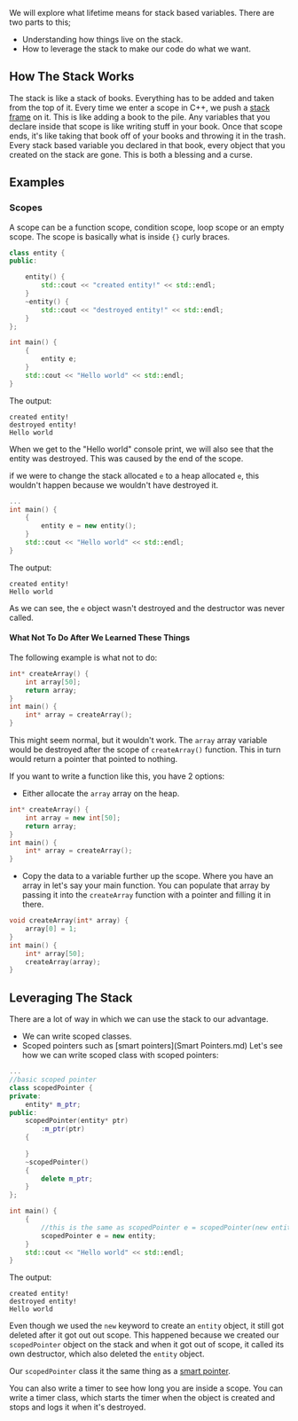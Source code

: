 We will explore what lifetime means for stack based variables. There are two parts to this; 
- Understanding how things live on the stack.
- How to leverage the stack to make our code do what we want.

## How The Stack Works
The stack is like a stack of books. Everything has to be added and taken from the top of it. Every time we enter a scope in C++, we push a [stack frame](https://www.geeksforgeeks.org/stack-frame-in-computer-organization/) on it. This is like adding a book to the pile. Any variables that you declare inside that scope is like writing stuff in your book. Once that scope ends, it's like taking that book off of your books and throwing it in the trash. Every stack based variable you declared in that book, every object that you created on the stack are gone. This is both a blessing and a curse.

## Examples

### Scopes
A scope can be a function scope, condition scope, loop scope or an empty scope. The scope is basically what is inside `{}` curly braces. 

```cpp
class entity {
public:

	entity() {
		std::cout << "created entity!" << std::endl;
	}
	~entity() {
		std::cout << "destroyed entity!" << std::endl;
	}
};

int main() {
	{
		entity e;
	}
	std::cout << "Hello world" << std::endl;
}
```

The output:

```
created entity!
destroyed entity!
Hello world
```

When we get to the "Hello world" console print, we will also see that the entity was destroyed. This was caused by the end of the scope. 

if we were to change the stack allocated `e` to a heap allocated `e`, this wouldn't happen because we wouldn't have destroyed it.

```cpp
...
int main() {
	{
		entity e = new entity();
	}
	std::cout << "Hello world" << std::endl;
}
```

The output:

```
created entity!
Hello world
```

As we can see, the `e` object wasn't destroyed and the destructor was never called.

#### What Not To Do After We Learned These Things
The following example is what not to do:

```cpp
int* createArray() {
	int array[50];
	return array;
}
int main() {
	int* array = createArray();
}
```

This might seem normal, but it wouldn't work. The `array` array variable would be destroyed after the scope of `createArray()` function. This in turn would return a pointer that pointed to nothing.

If you want to write a function like this, you have 2 options:
- Either allocate the `array` array on the heap.
```cpp
int* createArray() {
	int array = new int[50];
	return array;
}
int main() {
	int* array = createArray();
}
```
- Copy the data to a variable further up the scope. Where you have an array in let's say your main function. You can populate that array by passing it into the `createArray` function with a pointer and filling it in there.

```cpp
void createArray(int* array) {
	array[0] = 1;
}
int main() {
	int* array[50];
	createArray(array);
}
```

## Leveraging The Stack
There are a lot of way in which we can use the stack to our advantage. 
- We can write scoped classes.
- Scoped pointers such as [smart pointers](Smart Pointers.md)
Let's see how we can write scoped class with scoped pointers:

```cpp
...
//basic scoped pointer
class scopedPointer {
private:
	entity* m_ptr;
public:
	scopedPointer(entity* ptr) 
		:m_ptr(ptr)
	{
		
	}
	~scopedPointer()
	{
		delete m_ptr;
	}
};

int main() {
	{
		//this is the same as scopedPointer e = scopedPointer(new entity);
		scopedPointer e = new entity;
	}
	std::cout << "Hello world" << std::endl;
}
```

The output:

```
created entity!
destroyed entity!
Hello world
```

Even though we used the `new` keyword to create an `entity` object, it still got deleted after it got out out scope. This happened because we created our `scopedPointer` object on the stack and when it got out of scope, it called its own destructor, which also deleted the `entity` object. 

Our `scopedPointer` class it the same thing as a [smart pointer](obsidian://open?vault=c%2B%2B&file=Smart%20Pointers). 

You can also write a timer to see how long you are inside a scope. You can write a timer class, which starts the timer when the object is created and stops and logs it when it's destroyed.